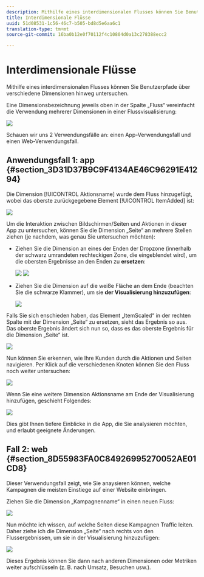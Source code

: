 ```yaml
---
description: Mithilfe eines interdimensionalen Flusses können Sie Benutzerpfade über verschiedene Dimensionen hinweg untersuchen.
title: Interdimensionale Flüsse
uuid: 51d08531-1c56-46c7-b505-bd8d5e6aa6c1
translation-type: tm+mt
source-git-commit: 16ba0b12e0f70112f4c10804d0a13c278388ecc2

---
```



# Interdimensionale Flüsse

Mithilfe eines interdimensionalen Flusses können Sie Benutzerpfade über verschiedene Dimensionen hinweg untersuchen.

Eine Dimensionsbezeichnung jeweils oben in der Spalte „Fluss“ vereinfacht die Verwendung mehrerer Dimensionen in einer Flussvisualisierung:

![](assets/flow.png)

Schauen wir uns 2 Verwendungsfälle an: einen App-Verwendungsfall und einen Web-Verwendungsfall.

## Anwendungsfall 1: app {#section_3D31D37B9C9F4134AE46C96291E41294}

Die Dimension [!UICONTROL Aktionsname] wurde dem Fluss hinzugefügt, wobei das oberste zurückgegebene Element [!UICONTROL ItemAdded] ist:

![](assets/multi-dimensional-flow.png)

Um die Interaktion zwischen Bildschirmen/Seiten und Aktionen in dieser App zu untersuchen, können Sie die Dimension „Seite“ an mehrere Stellen ziehen (je nachdem, was genau Sie untersuchen möchten):

* Ziehen Sie die Dimension an eines der Enden der Dropzone (innerhalb der schwarz umrandeten rechteckigen Zone, die eingeblendet wird), um die obersten Ergebnisse an den Enden zu **ersetzen**:

   ![](assets/multi-dimensional-flow2.png) ![](assets/multi-dimensional-flow3.png)

* Ziehen Sie die Dimension auf die weiße Fläche an dem Ende (beachten Sie die schwarze Klammer), um sie **der Visualisierung hinzuzufügen**:

   ![](assets/multi-dimensional-flow4.png)

Falls Sie sich enschieden haben, das Element „ItemScaled“ in der rechten Spalte mit der Dimension „Seite“ zu ersetzen, sieht das Ergebnis so aus. Das oberste Ergebnis ändert sich nun so, dass es das oberste Ergebnis für die Dimension „Seite“ ist.

![](assets/multi-dimensional-flow5.png)

Nun können Sie erkennen, wie Ihre Kunden durch die Aktionen und Seiten navigieren. Per Klick auf die verschiedenen Knoten können Sie den Fluss noch weiter untersuchen:

![](assets/multi-dimensional-flow6.png)

Wenn Sie eine weitere Dimension Aktionsname am Ende der Visualisierung hinzufügen, geschieht Folgendes:

![](assets/multi-dimensional-flow7.png)

Dies gibt Ihnen tiefere Einblicke in die App, die Sie analysieren möchten, und erlaubt geeignete Änderungen.

## Fall 2: web {#section_8D55983FA0C84926995270052AE01CD8}

Dieser Verwendungsfall zeigt, wie Sie anaysieren können, welche Kampagnen die meisten Einstiege auf einer Website einbringen.

Ziehen Sie die Dimension „Kampagnenname“ in einen neuen Fluss:

![](assets/multi-dimensional-flow8.png)

Nun möchte ich wissen, auf welche Seiten diese Kampagnen Traffic leiten. Daher ziehe ich die Dimension „Seite“ nach rechts von den Flussergebnissen, um sie in der Visualisierung hinzuzufügen:

![](assets/multi-dimensional-flow9.png)

Dieses Ergebnis können Sie dann nach anderen Dimensionen oder Metriken weiter aufschlüsseln (z. B. nach Umsatz, Besuchen usw.).

